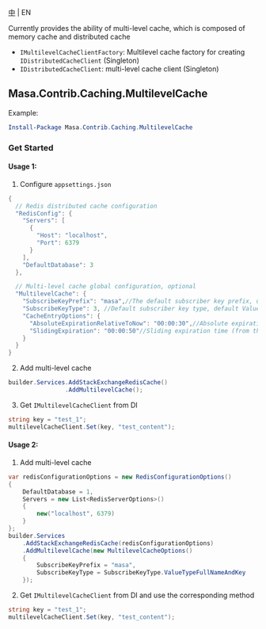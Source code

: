 [中](README.zh-CN.md) | EN

Currently provides the ability of multi-level cache, which is composed of memory cache and distributed cache

* `IMultilevelCacheClientFactory`: Multilevel cache factory for creating `IDistributedCacheClient` (Singleton)
* `IDistributedCacheClient`: multi-level cache client (Singleton)

## Masa.Contrib.Caching.MultilevelCache

Example:

```` powershell
Install-Package Masa.Contrib.Caching.MultilevelCache
````

### Get Started

#### Usage 1:

1. Configure `appsettings.json`

``` C#
{
  // Redis distributed cache configuration
  "RedisConfig": {
    "Servers": [
      {
        "Host": "localhost",
        "Port": 6379
      }
    ],
    "DefaultDatabase": 3
  },

  // Multi-level cache global configuration, optional
  "MultilevelCache": {
    "SubscribeKeyPrefix": "masa",//The default subscriber key prefix, used for splicing channels
    "SubscribeKeyType": 3, //Default subscriber key type, default ValueTypeFullNameAndKey, used for splicing channels
    "CacheEntryOptions": {
      "AbsoluteExpirationRelativeToNow": "00:00:30",//Absolute expiration time (from the current time)
      "SlidingExpiration": "00:00:50"//Sliding expiration time (from the current time)
    }
  }
}
```

2. Add multi-level cache

``` C#
builder.Services.AddStackExchangeRedisCache()
                .AddMultilevelCache();
```

3. Get `IMultilevelCacheClient` from DI

``` C#
string key = "test_1";
multilevelCacheClient.Set(key, "test_content");
```

#### Usage 2:

1. Add multi-level cache

``` C#
var redisConfigurationOptions = new RedisConfigurationOptions()
{
    DefaultDatabase = 1,
    Servers = new List<RedisServerOptions>()
    {
        new("localhost", 6379)
    }
};
builder.Services
    .AddStackExchangeRedisCache(redisConfigurationOptions)
    .AddMultilevelCache(new MultilevelCacheOptions()
    {
        SubscribeKeyPrefix = "masa",
        SubscribeKeyType = SubscribeKeyType.ValueTypeFullNameAndKey
    });
```

2. Get `IMultilevelCacheClient` from DI and use the corresponding method

```` C#
string key = "test_1";
multilevelCacheClient.Set(key, "test_content");
````